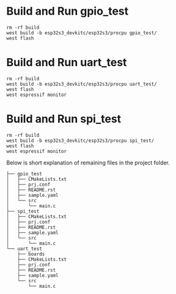 
# Build and Run gpio_test
```
rm -rf build
west build -b esp32s3_devkitc/esp32s3/procpu gpio_test/
west flash
```

# Build and Run uart_test
```
rm -rf build
west build -b esp32s3_devkitc/esp32s3/procpu uart_test/
west flash
west espressif monitor
```
#    Build and Run spi_test
```
rm -rf build
west build -b esp32s3_devkitc/esp32s3/procpu spi_test/
west flash
west espressif monitor
```
Below is short explanation of remaining files in the project folder.

```
├── gpio_test
│   ├── CMakeLists.txt
│   ├── prj.conf
│   ├── README.rst
│   ├── sample.yaml
│   └── src
│       └── main.c
├── spi_test
│   ├── CMakeLists.txt
│   ├── prj.conf
│   ├── README.rst
│   ├── sample.yaml
│   └── src
│       └── main.c
└── uart_test
    ├── boards
    ├── CMakeLists.txt
    ├── prj.conf
    ├── README.rst
    ├── sample.yaml
    └── src
        └── main.c
```
